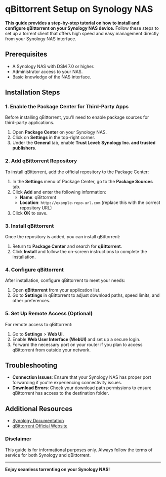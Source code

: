 # qBittorrent Setup on Synology NAS

**This guide provides a step-by-step tutorial on how to install and configure qBittorrent on your Synology NAS device.** Follow these steps to set up a torrent client that offers high speed and easy management directly from your Synology NAS interface.

## Prerequisites

- A Synology NAS with DSM 7.0 or higher.
- Administrator access to your NAS.
- Basic knowledge of the NAS interface.

## Installation Steps

### 1. Enable the Package Center for Third-Party Apps

Before installing qBittorrent, you'll need to enable package sources for third-party applications.

1. Open **Package Center** on your Synology NAS.
2. Click on **Settings** in the top-right corner.
3. Under the **General** tab, enable **Trust Level: Synology Inc. and trusted publishers**.

### 2. Add qBittorrent Repository

To install qBittorrent, add the official repository to the Package Center:

1. In the **Settings** menu of Package Center, go to the **Package Sources** tab.
2. Click **Add** and enter the following information:
   - **Name**: qBittorrent
   - **Location**: `http://example-repo-url.com` (replace this with the correct repository URL)
3. Click **OK** to save.

### 3. Install qBittorrent

Once the repository is added, you can install qBittorrent:

1. Return to **Package Center** and search for **qBittorrent**.
2. Click **Install** and follow the on-screen instructions to complete the installation.

### 4. Configure qBittorrent

After installation, configure qBittorrent to meet your needs:

1. Open **qBittorrent** from your application list.
2. Go to **Settings** in qBittorrent to adjust download paths, speed limits, and other preferences.

### 5. Set Up Remote Access (Optional)

For remote access to qBittorrent:

1. Go to **Settings** > **Web UI**.
2. Enable **Web User Interface (WebUI)** and set up a secure login.
3. Forward the necessary port on your router if you plan to access qBittorrent from outside your network.

## Troubleshooting

- **Connection Issues**: Ensure that your Synology NAS has proper port forwarding if you're experiencing connectivity issues.
- **Download Errors**: Check your download path permissions to ensure qBittorrent has access to the destination folder.

## Additional Resources

- [Synology Documentation](https://www.synology.com/en-global/support)
- [qBittorrent Official Website](https://www.qbittorrent.org/)

### Disclaimer

This guide is for informational purposes only. Always follow the terms of service for both Synology and qBittorrent.

---

**Enjoy seamless torrenting on your Synology NAS!**
